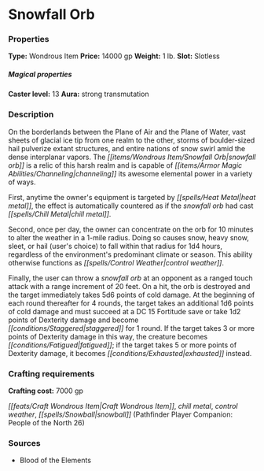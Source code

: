 ﻿---
Title: "Snowfall Orb"
Type: "Wondrous Item"
Price: "14000 gp"
Weight: "1 lb."
Slot: "Slotless"
Caster level: "13"
Aura: "strong transmutation"
Description: |
  "On the borderlands between the Plane of Air and the Plane of Water, vast sheets of glacial ice tip from one realm to the other, storms of boulder-sized hail pulverize extant structures, and entire nations of snow swirl amid the dense interplanar vapors. The _snowfall orb_ is a relic of this harsh realm and is capable of channeling its awesome elemental power in a variety of ways.
  First, anytime the owner's equipment is targeted by _heat metal_, the effect is automatically countered as if the _snowfall orb_ had cast _chill metal_.
  Second, once per day, the owner can concentrate on the orb for 10 minutes to alter the weather in a 1-mile radius. Doing so causes snow, heavy snow, sleet, or hail (user's choice) to fall within that radius for 1d4 hours, regardless of the environment's predominant climate or season. This ability otherwise functions as _control weather_.
  Finally, the user can throw a _snowfall orb_ at an opponent as a ranged touch attack with a range increment of 20 feet. On a hit, the orb is destroyed and the target immediately takes 5d6 points of cold damage. At the beginning of each round thereafter for 4 rounds, the target takes an additional 1d6 points of cold damage and must succeed at a DC 15 Fortitude save or take 1d2 points of Dexterity damage and become staggered for 1 round. If the target takes 3 or more points of Dexterity damage in this way, the creature becomes fatigued; if the target takes 5 or more points of Dexterity damage, it becomes exhausted instead."
Crafting cost: "7000 gp"
Sources: "['Blood of the Elements']"
---

# Snowfall Orb

### Properties

**Type:** Wondrous Item **Price:** 14000 gp **Weight:** 1 lb. **Slot:** Slotless

##### Magical properties

**Caster level:** 13 **Aura:** strong transmutation

### Description

On the borderlands between the Plane of Air and the Plane of Water, vast sheets of glacial ice tip from one realm to the other, storms of boulder-sized hail pulverize extant structures, and entire nations of snow swirl amid the dense interplanar vapors. The _[[items/Wondrous Item/Snowfall Orb|snowfall orb]]_ is a relic of this harsh realm and is capable of _[[items/Armor Magic Abilities/Channeling|channeling]]_ its awesome elemental power in a variety of ways.

First, anytime the owner's equipment is targeted by _[[spells/Heat Metal|heat metal]]_, the effect is automatically countered as if the _snowfall orb_ had cast _[[spells/Chill Metal|chill metal]]_.

Second, once per day, the owner can concentrate on the orb for 10 minutes to alter the weather in a 1-mile radius. Doing so causes snow, heavy snow, sleet, or hail (user's choice) to fall within that radius for 1d4 hours, regardless of the environment's predominant climate or season. This ability otherwise functions as _[[spells/Control Weather|control weather]]_.

Finally, the user can throw a _snowfall orb_ at an opponent as a ranged touch attack with a range increment of 20 feet. On a hit, the orb is destroyed and the target immediately takes 5d6 points of cold damage. At the beginning of each round thereafter for 4 rounds, the target takes an additional 1d6 points of cold damage and must succeed at a DC 15 Fortitude save or take 1d2 points of Dexterity damage and become _[[conditions/Staggered|staggered]]_ for 1 round. If the target takes 3 or more points of Dexterity damage in this way, the creature becomes _[[conditions/Fatigued|fatigued]]_; if the target takes 5 or more points of Dexterity damage, it becomes _[[conditions/Exhausted|exhausted]]_ instead.

### Crafting requirements

**Crafting cost:** 7000 gp

_[[feats/Craft Wondrous Item|Craft Wondrous Item]]_, _chill metal_, _control weather_, _[[spells/Snowball|snowball]]_ (Pathfinder Player Companion: People of the North 26)

### Sources

* Blood of the Elements